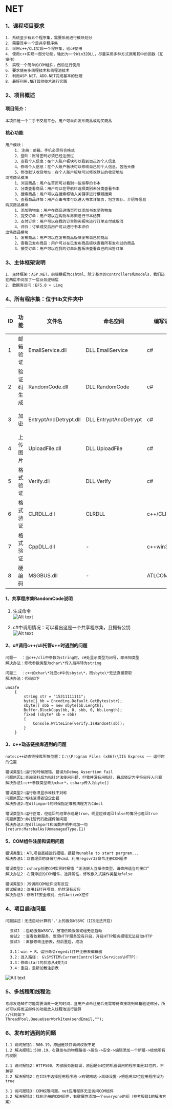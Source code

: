 # NET
### **1、课程项目要求**
    1. 系统至少有五个程序集，需要系统进行模块划分
    2. 需要其中一个是共享程序集
    3. 采用c++/CLI实现一个程序集，给c#使用
    4. 使用c++实现一部分功能，输出为一个Win32DLL，尽量采用多种方式调用其中的函数（互操作）
    5. 实现一个简单的COM组件，然后进行使用
    6. 要求使用多线程技术和线程池技术
    7. 利用ASP.NET、ADO.NET完成基本的处理
    8. 最好利用.NET其他技术进行实践
### **2、项目概述**
#### **项目简介：**  
    本项目是一个二手书交易平台，用户可自由发布商品或购买商品
#### **核心功能**
    用户模块：
        1. 注册：邮箱、手机必须符合格式
        2、登陆：账号密码必须已经注册过
        3、查看个人信息：在个人账户板块可以看到自己的个人信息
        4、修改个人信息：在个人账户板块可以修改自己的个人信息，包括头像
        5、修改默认收货地址：在个人账户板块可以修改默认的收货地址
    浏览商品模块
        1、浏览商品：用户在首页可以看到一些推荐的书本
        2、分类查看商品：用户可以在导航栏选择类别来分类查看书本
        3、搜索商品：用户可以在搜索框输入关键字进行模糊搜索
        4、查看商品详情：用户点击书本可以进入书本详情页，包含库存、介绍等信息
    购买商品模块
        1、添加购物车：用户在商品详情页可以添加书本至购物车
        2、提交订单：用户可以在购物车界面进行书本结算
        3、支付订单：用户可以在我的订单购买板块进行订单支付或取消
        4、评价：订单成交后用户可以进行书本评价
    出售商品模块
        1、发布商品：用户可以在发布商品板块发布自己的商品
        2、查看已发布商品：用户可以在已发布商品板块查看所有发布过的商品
        3、接受订单：用户可以在我的订单出售板块查看自己的出售订单
### **3、主体框架说明**
    1. 主体框架：ASP.NET，前端模板为cshtml，除了基本的controllers和models，我们还在两层中间加了一层业务逻辑层  
    2. 数据库访问：EF5.0 + Linq  
### **4、所有程序集：位于lib文件夹中**   
  
|ID|功能|文件名|命名空间|编写语言|程序集类型|备注|
|---|---|---|----|---|---|---|
|1|邮箱验证|EmailService.dll|DLL.EmailService|c#|私有程序集|要在web.config配置|
|2|验证码生成|RandomCode.dll|DLL.RandomCode|c#|共享程序集|-|
|3|加密|EntryptAndDetrypt.dll|DLL.EntryptAndDetrypt|c#|私有程序集|-|
|4|上传图片|UploadFile.dll|DLL.UploadFile|c#|私有程序集|-|
|5|格式验证|Verify.dll|DLL.Verify|c#|私有程序集|-|
|6|格式验证|CLRDLL.dll|CLRDLL|c++/CLI|私有程序集|-|
|7|格式验证|CppDLL.dll|-|c++win32DLL|动态链接库|DLL要放到运行环境|
|8|硬编码|MSGBUS.dll|-|ATLCOM|COM组件|js和c#都有调用|

#### **1、共享程序集RandomCode说明**
1. 生成命令  
![Alt text](https://github.com/justPlay197/NET/blob/master/images/%E6%B7%BB%E5%8A%A0%E5%85%B1%E4%BA%AB%E7%A8%8B%E5%BA%8F%E9%9B%86.png?raw=true)  

2. c#中调用情况：可以看出这是一个共享程序集，且拥有公钥  
![Alt text](https://github.com/justPlay197/NET/blob/master/images/%E5%85%B1%E4%BA%AB%E7%A8%8B%E5%BA%8F%E9%9B%86RandomCode.png?raw=true)

#### **2、c#调用c++/cli托管c++时遇到的问题**
    问题一  ：当c++/cli中参数为string时，c#处显示类型为问号，即未知类型  
    解决办法：修改参数类型为char\*传入后再转为string  
  
    问题二  ：c++的char\*对应c#中的sbyte\*，而sbyte\*无法直接获取  
    解决办法：代码如下  
```
unsafe
    {
        string str = "15311111111";
        byte[] bb = Encoding.Default.GetBytes(str);
        sbyte[] sbb = new sbyte[bb.Length];
        Buffer.BlockCopy(bb, 0, sbb, 0, bb.Length);
        fixed (sbyte* sb = sbb)
        {
            Console.WriteLine(verify.IsHandset(sb));
        }
    }
```
#### **3、c++动态链接库遇到的问题**
    note:c++动态链接库所放位置：C:\\Program Files (x86)\\IIS Express —— 运行时的位置  
    
    错误类型1:运行的时候报错，错误为Debug Assertion Fail
    问题原因1:查阅资料后为指针非法使用问题，但我并没有用指针，最后锁定为字符串传入问题
    解决办法1:c++参数类型改为char*，csharp传入为byte[]

    错误类型2:运行崩溃显示堆栈不对称
    问题原因2:堆栈清理者设定出错
    解决办法2:在dllimport的时候指定堆栈清理方为Cdecl

    错误类型3:运行正常，但返回的结果永远是true，明显应该返回false的情况也返回true
    问题原因3:非托管代码数据传输问题
    解决办法3:在dllimport和函数声明中间加一句[return:MarshalAs(UnmanagedType.I1)

#### **5、COM组件注册和调用问题**
    错误类型1：ATL项目直接运行报错，报错为unable to start pargram...
    解决办法1：以管理员的身份打开cmd，利用regsvr32命令注册COM组件
    
    错误类型2：csharp创建COM实例时报错 “无法嵌入互操作类型，请改用适当的接口”
    解决办法2：右键添加的COM组件，选择属性，修改嵌入式操作类型为false
    
    错误类型3：JS调用COM组件没有反应
    尝试解决3：改用IE打开项目，仍然没有反应
    解决办法3：修改IE安全级别，允许ActiveX控件
### **4、项目启动问题**
    问题描述：无法启动计算机'.'上的服务W3SVC（IIS无法开启）
      
      尝试1 ：启动服务W3SCV，报错依赖服务或组无法启动
      尝试2 ：查看依赖服务，发现HTTP服务没有开启，开启HTTP服务报错无法启动HTTP
      尝试3 ：直接修改注册表，然后重启，成功
        
      3.1：win + R，运行命令regedit打开注册表编辑器
      3.2：进入路径： &\SYSTEM\CurrentControlSet\Services\HTTP]:
      3.3：修改start的状态从4变为3
      3.4：重启，重新加载注册表
![Alt text](https://github.com/justPlay197/NET/blob/master/images/%E5%BC%80%E5%90%AFHTTP%E6%9C%8D%E5%8A%A1.png?raw=true)  

### **5、多线程和线程池**
```
考虑发送邮件可能需要消耗一定的时间，且用户点击注册后无需等待直接跳到邮箱验证部分，所以可以将发送邮件的功能放入线程池进行运算
//代码如下
ThreadPool.QueueUserWorkItem(sendEmail,"");
```
### **6、发布时遇到的问题**
    1.1 访问报错1：500.19，原因是项目访问权限不足
    1.2 解决报错1:500.19，右键发布的物理路径->属性->安全->编辑添加一个新组->给他所有的权限
    
    2.1 访问报错2：HTTP500，内部服务器错误，原因是64位的机器调用的程序集是32位的，不兼容
    2.2 解决报错2：在IIS中选择应用程序池->右键网站->高级设置->把启用32位应用程序设为true
    
    3.1 访问报错3：COM权限问题，net应用程序无法访问COM组件
    3.2 解决报错3：找到注册的COM组件，右键属性添加一个everyone的组（参考报错1的解决方案）
